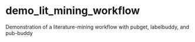 # demo_lit_mining_workflow
Demonstration of a literature-mining workflow with pubget, labelbuddy, and pub-buddy
